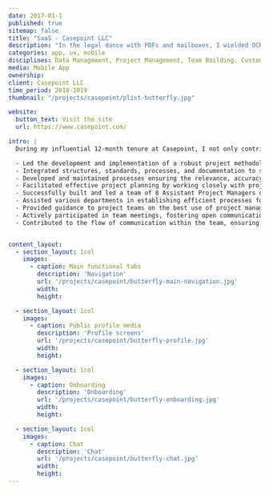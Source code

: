 ```yaml
---
date: 2017-01-1
published: true
sitemap: false
title: "SaaS - Casepoint LLC"
description: "In the legal dance with PDFs and mailboxes, I wielded OCR magic and threaded emails, transforming data chaos into a coherent narrative."
categories: app, ux, mobile
disciplines: Data Management, Project Management, Team Building, Customer Success, SaaS
media: Mobile App
ownership:
client: Casepoint LLC
time_period: 2018-2019
thumbnail: "/projects/casepoint/plist-butterfly.jpg"

website:
  button_text: Visit the site
  url: https://www.casepoint.com/

intro: |
  During my influential 12-month tenure at Casepoint, I not only contributed to the enhancement of the company's project management methodologies but also demonstrated leadership by establishing and leading a team of 8 Assistant Project Managers specifically focused on Client Success. This achievement underscores my ability to drive organizational growth, cultivate a collaborative work environment, and ensure the satisfaction of our valued clients.

  - Led the development and implementation of a robust project methodology across the entire organization.
  - Integrated structures, standards, processes, and documentation to streamline project execution.
  - Developed and maintained processes ensuring the relevance, accuracy, and completeness of project management documentation, reports, and plans.
  - Facilitated effective project planning by working closely with project leads, ensuring the availability of processes, documentation, and templates for streamlined project launches.
  - Successfully built and led a team of 8 Assistant Project Managers dedicated to Client Success within a short timeframe, showcasing leadership acumen and the ability to identify and nurture talent.
  - Assisted various departments in establishing efficient processes for service delivery and administrative tasks, contributing to overall organizational effectiveness.
  - Provided guidance to project teams on the best use of project management disciplines within a high-paced, technology-driven environment.
  - Actively participated in team meetings, fostering open communication and collaboration within the organization.
  - Contributed to the flow of communication within the team, ensuring alignment with organizational goals and objectives.


content_layout:
  - section_layout: 1col
    images:
      - caption: Main functional tabs
        description: 'Navigation'
        url: '/projects/casepoint/butterfly-main-navigation.jpg'
        width:
        height:

  - section_layout: 1col
    images:
      - caption: Public profile media
        description: 'Profile screens'
        url: '/projects/casepoint/butterfly-profile.jpg'
        width:
        height:

  - section_layout: 1col
    images:
      - caption: Onboarding
        description: 'Onboarding'
        url: '/projects/casepoint/butterfly-onboarding.jpg'
        width:
        height:

  - section_layout: 1col
    images:
      - caption: Chat
        description: 'Chat'
        url: '/projects/casepoint/butterfly-chat.jpg'
        width:
        height:
---
```

